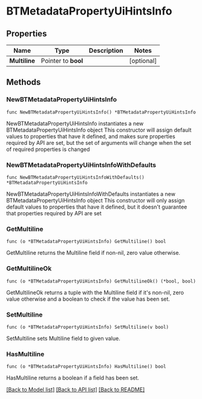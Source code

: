 # BTMetadataPropertyUiHintsInfo

## Properties

Name | Type | Description | Notes
------------ | ------------- | ------------- | -------------
**Multiline** | Pointer to **bool** |  | [optional] 

## Methods

### NewBTMetadataPropertyUiHintsInfo

`func NewBTMetadataPropertyUiHintsInfo() *BTMetadataPropertyUiHintsInfo`

NewBTMetadataPropertyUiHintsInfo instantiates a new BTMetadataPropertyUiHintsInfo object
This constructor will assign default values to properties that have it defined,
and makes sure properties required by API are set, but the set of arguments
will change when the set of required properties is changed

### NewBTMetadataPropertyUiHintsInfoWithDefaults

`func NewBTMetadataPropertyUiHintsInfoWithDefaults() *BTMetadataPropertyUiHintsInfo`

NewBTMetadataPropertyUiHintsInfoWithDefaults instantiates a new BTMetadataPropertyUiHintsInfo object
This constructor will only assign default values to properties that have it defined,
but it doesn't guarantee that properties required by API are set

### GetMultiline

`func (o *BTMetadataPropertyUiHintsInfo) GetMultiline() bool`

GetMultiline returns the Multiline field if non-nil, zero value otherwise.

### GetMultilineOk

`func (o *BTMetadataPropertyUiHintsInfo) GetMultilineOk() (*bool, bool)`

GetMultilineOk returns a tuple with the Multiline field if it's non-nil, zero value otherwise
and a boolean to check if the value has been set.

### SetMultiline

`func (o *BTMetadataPropertyUiHintsInfo) SetMultiline(v bool)`

SetMultiline sets Multiline field to given value.

### HasMultiline

`func (o *BTMetadataPropertyUiHintsInfo) HasMultiline() bool`

HasMultiline returns a boolean if a field has been set.


[[Back to Model list]](../README.md#documentation-for-models) [[Back to API list]](../README.md#documentation-for-api-endpoints) [[Back to README]](../README.md)


